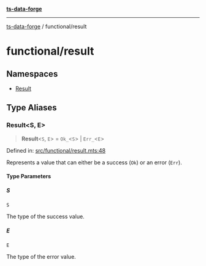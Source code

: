 [**ts-data-forge**](../../README.md)

---

[ts-data-forge](../../README.md) / functional/result

# functional/result

## Namespaces

- [Result](namespaces/Result.md)

## Type Aliases

### Result\<S, E\>

> **Result**\<`S`, `E`\> = `Ok_`\<`S`\> \| `Err_`\<`E`\>

Defined in: [src/functional/result.mts:48](https://github.com/noshiro-pf/ts-data-forge/blob/main/src/functional/result.mts#L48)

Represents a value that can either be a success (`Ok`) or an error (`Err`).

#### Type Parameters

##### S

`S`

The type of the success value.

##### E

`E`

The type of the error value.
